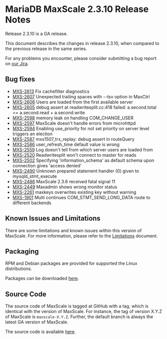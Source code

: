 # MariaDB MaxScale 2.3.10 Release Notes

Release 2.3.10 is a GA release.

This document describes the changes in release 2.3.10, when compared to the
previous release in the same series.

For any problems you encounter, please consider submitting a bug
report on [our Jira](https://jira.mariadb.org/projects/MXS).

## Bug fixes

* [MXS-2613](https://jira.mariadb.org/browse/MXS-2613) Fix cachefilter diagnostics
* [MXS-2607](https://jira.mariadb.org/browse/MXS-2607) Unexpected trailing spaces with --tsv option in MaxCtrl
* [MXS-2606](https://jira.mariadb.org/browse/MXS-2606) Users are loaded from the first available server
* [MXS-2605](https://jira.mariadb.org/browse/MXS-2605) debug assert at readwritesplit.cc:418 failed: a.second.total == a.second.read + a.second.write
* [MXS-2598](https://jira.mariadb.org/browse/MXS-2598) memory leak on handling COM_CHANGE_USER
* [MXS-2597](https://jira.mariadb.org/browse/MXS-2597) MaxScale doesn't handle errors from microhttpd
* [MXS-2594](https://jira.mariadb.org/browse/MXS-2594) Enabling use_priority for not set priority on server level triggers an election
* [MXS-2587](https://jira.mariadb.org/browse/MXS-2587) mxs1507_trx_replay: debug assert in routeQuery
* [MXS-2586](https://jira.mariadb.org/browse/MXS-2586) user_refresh_time default value is wrong
* [MXS-2559](https://jira.mariadb.org/browse/MXS-2559) Log doesn't tell from which server users are loaded from
* [MXS-2520](https://jira.mariadb.org/browse/MXS-2520) Readwritesplit won't connect to master for reads
* [MXS-2502](https://jira.mariadb.org/browse/MXS-2502) Specifying 'information_schema' as default schema upon connection gives 'access denied'
* [MXS-2490](https://jira.mariadb.org/browse/MXS-2490) Unknown prepared statement handler (0) given to mysqld_stmt_execute
* [MXS-2486](https://jira.mariadb.org/browse/MXS-2486) MaxScale 2.3.6 received fatal signal 11
* [MXS-2449](https://jira.mariadb.org/browse/MXS-2449) Maxadmin shows wrong monitor status
* [MXS-2261](https://jira.mariadb.org/browse/MXS-2261) maxkeys overwrites existing key without warning
* [MXS-1901](https://jira.mariadb.org/browse/MXS-1901) Multi continues COM_STMT_SEND_LONG_DATA route to different backends

## Known Issues and Limitations

There are some limitations and known issues within this version of MaxScale.
For more information, please refer to the [Limitations](../About/Limitations.md) document.

## Packaging

RPM and Debian packages are provided for supported the Linux distributions.

Packages can be downloaded [here](https://mariadb.com/downloads/#mariadb_platform-mariadb_maxscale).

## Source Code

The source code of MaxScale is tagged at GitHub with a tag, which is identical
with the version of MaxScale. For instance, the tag of version X.Y.Z of MaxScale
is `maxscale-X.Y.Z`. Further, the default branch is always the latest GA version
of MaxScale.

The source code is available [here](https://github.com/mariadb-corporation/MaxScale).
